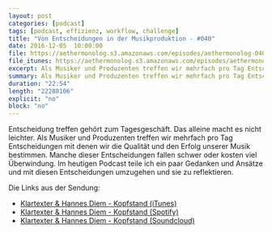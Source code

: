 ```yaml
---
layout: post
categories: [podcast]
tags: [podcast, effizienz, workflow, challenge]
title: "Von Entscheidungen in der Musikproduktion - #040"
date: 2016-12-05  10:00:00
file: https://aethermonolog.s3.amazonaws.com/episodes/aethermonolog-040.mp3
file_itunes: https://aethermonolog.s3.amazonaws.com/episodes/aethermonolog-040.m4a
excerpt: Als Musiker und Produzenten treffen wir mehrfach pro Tag Entscheidungen mit denen wir die Qualität und den Erfolg unserer Musik bestimmen. Manche dieser Entscheidungen fallen schwer oder kosten viel Überwindung. Um diese Entscheidungen geht es in Folge 40.
summary: Als Musiker und Produzenten treffen wir mehrfach pro Tag Entscheidungen mit denen wir die Qualität und den Erfolg unserer Musik bestimmen. Manche dieser Entscheidungen fallen schwer oder kosten viel Überwindung. Um diese Entscheidungen geht es in Folge 40. Hör gerne mal in meinen neusten Song <a href="https://itunes.apple.com/de/album/kopfstand-single/id1180598606">Kopfstand bei iTunes</a> rein. Mehr zu Sendung findest du wie immer auf <a href="https://aethermonolog.de/podcast/episode-040.html">aethermonolog.de</a>
duration: "22:54"
length: "22288106"
explicit: "no"
block: "no"
---
```


Entscheidung treffen gehört zum Tagesgeschäft. Das alleine macht es nicht leichter. Als Musiker und Produzenten treffen wir mehrfach pro Tag Entscheidungen mit denen wir die Qualität und den Erfolg unserer Musik bestimmen. Manche dieser Entscheidungen fallen schwer oder kosten viel Überwindung. Im heutigen Podcast teile ich ein paar Gedanken und Ansätze und mit diesen Entscheidungen umzugehen und sie zu reflektieren.

Die Links aus der Sendung:

* [Klartexter & Hannes Diem - Kopfstand (iTunes)](https://itunes.apple.com/de/album/kopfstand-single/id1180598606)
* [Klartexter & Hannes Diem - Kopfstand (Spotify)](https://play.spotify.com/album/6t5g7pfYiXOZNopFcnoVAF?play=true&utm_source=open.spotify.com&utm_medium=open)
* [Klartexter & Hannes Diem - Kopfstand (Soundcloud)](https://soundcloud.com/klartexter/kopfstand)
